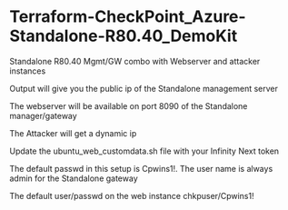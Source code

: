 # Terraform-CheckPoint_Azure-Standalone-R80.40_DemoKit
Standalone R80.40 Mgmt/GW combo with Webserver and attacker instances

Output will give you the public ip of the Standalone management server

The webserver will be available on port 8090 of the Standalone manager/gateway

The Attacker will get a dynamic ip 

Update the ubuntu_web_customdata.sh file with your Infinity Next token

The default passwd in this setup is Cpwins1!.  The user name is always admin for the Standalone gateway

The default user/passwd on the web instance chkpuser/Cpwins1!
